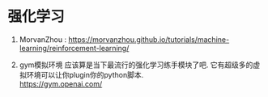 # 强化学习

1. MorvanZhou : https://morvanzhou.github.io/tutorials/machine-learning/reinforcement-learning/

2. gym模拟环境 应该算是当下最流行的强化学习练手模块了吧. 它有超级多的虚拟环境可以让你plugin你的python脚本.<br>
https://gym.openai.com/



